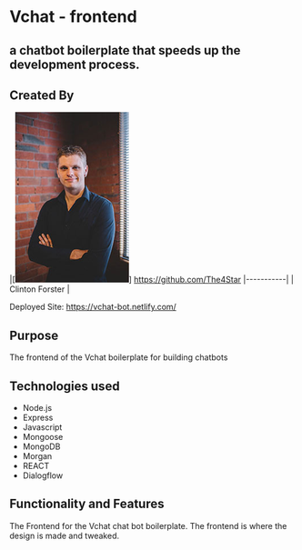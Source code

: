 # Vchat - frontend
## a chatbot boilerplate that speeds up the development process.

<!-- ![tictactoe gif](./img/tictactoe.gif "Demo gif") -->

## Created By
|[![Clinton Forster](./public/img/clinton_small.jpg)]
https://github.com/The4Star 
|-----------|
| Clinton Forster | 

Deployed Site: https://vchat-bot.netlify.com/

## Purpose 

The frontend of the Vchat boilerplate for building chatbots 

## Technologies used

* Node.js
* Express
* Javascript 
* Mongoose 
* MongoDB
* Morgan
* REACT
* Dialogflow


## Functionality and Features

The Frontend for the Vchat chat bot boilerplate. The frontend is where the design is made and tweaked. 